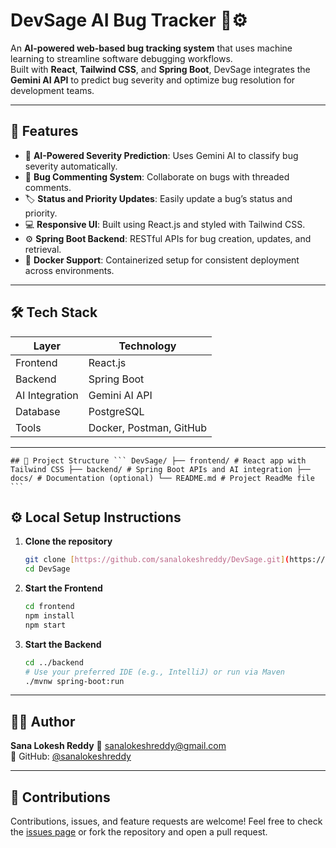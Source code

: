 # DevSage AI Bug Tracker 🐞⚙️

An **AI-powered web-based bug tracking system** that uses machine learning to streamline software debugging workflows.  
Built with **React**, **Tailwind CSS**, and **Spring Boot**, DevSage integrates the **Gemini AI API** to predict bug severity and optimize bug resolution for development teams.

---

## 🚀 Features

- 🔮 **AI-Powered Severity Prediction**: Uses Gemini AI to classify bug severity automatically.
- 💬 **Bug Commenting System**: Collaborate on bugs with threaded comments.
- 🏷️ **Status and Priority Updates**: Easily update a bug’s status and priority.
- 💻 **Responsive UI**: Built using React.js and styled with Tailwind CSS.
- ⚙️ **Spring Boot Backend**: RESTful APIs for bug creation, updates, and retrieval.
- 🐳 **Docker Support**: Containerized setup for consistent deployment across environments.

---

## 🛠️ Tech Stack

| Layer          | Technology        |
|----------------|-------------------|
| Frontend       | React.js          |
| Backend        | Spring Boot       |
| AI Integration | Gemini AI API     |
| Database       | PostgreSQL        |
| Tools          | Docker, Postman, GitHub |

---

<pre lang="markdown"><code>## 📁 Project Structure ``` DevSage/ ├── frontend/ # React app with Tailwind CSS ├── backend/ # Spring Boot APIs and AI integration ├── docs/ # Documentation (optional) └── README.md # Project ReadMe file ``` </code></pre>


## ⚙️ Local Setup Instructions

1.  **Clone the repository**
    ```bash
    git clone [https://github.com/sanalokeshreddy/DevSage.git](https://github.com/sanalokeshreddy/DevSage.git)
    cd DevSage
    ```

2.  **Start the Frontend**
    ```bash
    cd frontend
    npm install
    npm start
    ```

3.  **Start the Backend**
    ```bash
    cd ../backend
    # Use your preferred IDE (e.g., IntelliJ) or run via Maven
    ./mvnw spring-boot:run
    ```

---

## 👨‍💻 Author

**Sana Lokesh Reddy** 📧 [sanalokeshreddy@gmail.com](mailto:sanalokeshreddy@gmail.com)  
🐙 GitHub: [@sanalokeshreddy](https://github.com/sanalokeshreddy)

---

## 🤝 Contributions

Contributions, issues, and feature requests are welcome! Feel free to check the [issues page](https://github.com/sanalokeshreddy/DevSage/issues) or fork the repository and open a pull request.
